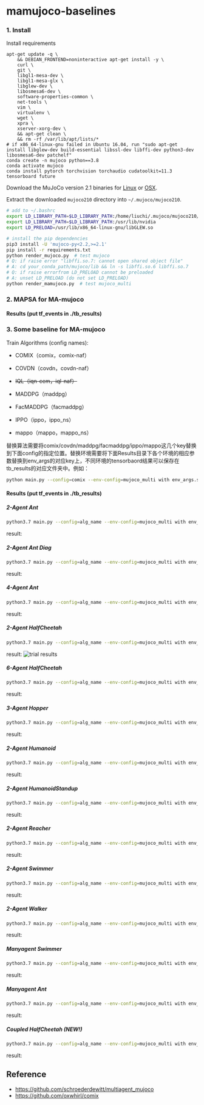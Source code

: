 # mamujoco-baselines

###  1. Install

Install requirements

```shell
apt-get update -q \
    && DEBIAN_FRONTEND=noninteractive apt-get install -y \
    curl \
    git \
    libgl1-mesa-dev \
    libgl1-mesa-glx \
    libglew-dev \
    libosmesa6-dev \
    software-properties-common \
    net-tools \
    vim \
    virtualenv \
    wget \
    xpra \
    xserver-xorg-dev \
    && apt-get clean \
    && rm -rf /var/lib/apt/lists/*
# if x86_64-linux-gnu failed in Ubuntu 16.04, run "sudo apt-get install libglew-dev build-essential libssl-dev libffi-dev python3-dev libosmesa6-dev patchelf"
conda create -n mujoco python==3.8
conda activate mujoco
conda install pytorch torchvision torchaudio cudatoolkit=11.3 tensorboard future
```

Download the MuJoCo version 2.1 binaries for [Linux](https://mujoco.org/download/mujoco210-linux-x86_64.tar.gz) or [OSX](https://mujoco.org/download/mujoco210-macos-x86_64.tar.gz).

Extract the downloaded `mujoco210` directory into `~/.mujoco/mujoco210`.

```sh
# add to ~/.bashrc
export LD_LIBRARY_PATH=$LD_LIBRARY_PATH:/home/liuchi/.mujoco/mujoco210/bin
export LD_LIBRARY_PATH=$LD_LIBRARY_PATH:/usr/lib/nvidia
export LD_PRELOAD=/usr/lib/x86_64-linux-gnu/libGLEW.so

# install the pip dependencies
pip3 install -U 'mujoco-py<2.2,>=2.1'
pip install -r requirements.txt
python render_mujoco.py  # test mujoco
# Q: if raise error "libffi.so.7: cannot open shared object file"
# A: cd your_conda_path/mujoco/lib && ln -s libffi.so.6 libffi.so.7
# Q: if raise errorfrom LD_PRELOAD cannot be preloaded
# A: unset LD_PRELOAD (do not set LD_PRELOAD)
python render_mamujoco.py  # test mujoco_multi
```

### 2. MAPSA  for MA-mujoco 
#### Results (put tf_events in ./tb_results)



### 3. Some baseline for MA-mujoco 

Train Algorithms (config names): 
- COMIX（comix，comix-naf）

- COVDN（covdn，covdn-naf）

- ~~IQL（iqn-cem，iql-naf）~~

- MADDPG（maddpg）

- FacMADDPG（facmaddpg）

- IPPO（ippo，ippo_ns）

- mappo（mappo，mappo_ns）

替换算法需要将comix/covdn/maddpg/facmaddpg/ippo/mappo这几个key替换到下面config的指定位置。替换环境需要将下面Results目录下各个环境的相应参数替换到env_args的对应key上，不同环境的tensorbaord结果可以保存在tb_results的对应文件夹中。例如：

``` sh
python main.py --config=comix --env-config=mujoco_multi with env_args.scenario="Ant-v2" env_args.agent_conf="2x4" env_args.agent_obsk=1
```
#### Results (put tf_events in ./tb_results)
##### 2-Agent Ant

```sh
python3.7 main.py --config=alg_name --env-config=mujoco_multi with env_args.scenario="Ant-v2" env_args.agent_conf="2x4" env_args.agent_obsk=1
```
result:

##### 2-Agent Ant Diag

```sh
python3.7 main.py --config=alg_name --env-config=mujoco_multi with env_args.scenario="Ant-v2" env_args.agent_conf="2x4d" env_args.agent_obsk=1
```
result:
##### 4-Agent Ant

```sh
python3.7 main.py --config=alg_name --env-config=mujoco_multi with env_args.scenario="Ant-v2" env_args.agent_conf="4x2" env_args.agent_obsk=1
```
result:
##### 2-Agent HalfCheetah

```sh
python3.7 main.py --config=alg_name --env-config=mujoco_multi with env_args.scenario="HalfCheetah-v2" env_args.agent_conf="2x3" env_args.agent_obsk=1
```
result:
![trial results](https://img-blog.csdnimg.cn/1e21756925314eaebf321536678b81f2.png)

##### 6-Agent HalfCheetah

```sh
python3.7 main.py --config=alg_name --env-config=mujoco_multi with env_args.scenario="HalfCheetah-v2" env_args.agent_conf="6x1" env_args.agent_obsk=1
```
result:
##### 3-Agent Hopper

```sh
python3.7 main.py --config=alg_name --env-config=mujoco_multi with env_args.scenario="Hopper-v2" env_args.agent_conf="3x1" env_args.agent_obsk=1
```
result:
##### 2-Agent Humanoid

```sh
python3.7 main.py --config=alg_name --env-config=mujoco_multi with env_args.scenario="Humanoid-v2" env_args.agent_conf="9|8" env_args.agent_obsk=1
```
result:
##### 2-Agent HumanoidStandup

```sh
python3.7 main.py --config=alg_name --env-config=mujoco_multi with env_args.scenario="HumanoidStandup-v2" env_args.agent_conf="9|8" env_args.agent_obsk=1
```
result:
##### 2-Agent Reacher

```sh
python3.7 main.py --config=alg_name --env-config=mujoco_multi with env_args.scenario="Reacher-v2" env_args.agent_conf="2x1" env_args.agent_obsk=1
```
result:
##### 2-Agent Swimmer

```sh
python3.7 main.py --config=alg_name --env-config=mujoco_multi with env_args.scenario="Swimmer-v2" env_args.agent_conf="2x1" env_args.agent_obsk=1
```
result:
##### 2-Agent Walker

```sh
python3.7 main.py --config=alg_name --env-config=mujoco_multi with env_args.scenario="Walker2d-v2" env_args.agent_conf="2x3" env_args.agent_obsk=1
```
result:
##### Manyagent Swimmer

```sh
python3.7 main.py --config=alg_name --env-config=mujoco_multi with env_args.scenario="manyagent_swimmer" env_args.agent_conf="10x2" env_args.agent_obsk=1
```
result:
##### Manyagent Ant

```sh
python3.7 main.py --config=alg_name --env-config=mujoco_multi with env_args.scenario="manyagent_ant" env_args.agent_conf="2x3" env_args.agent_obsk=1
```
result:
##### Coupled HalfCheetah (NEW!)

```sh
python3.7 main.py --config=alg_name --env-config=mujoco_multi with env_args.scenario="coupled_half_cheetah" env_args.agent_conf="1p1" env_args.agent_obsk=1
```
result:
## Reference
* https://github.com/schroederdewitt/multiagent_mujoco
* https://github.com/oxwhirl/comix
